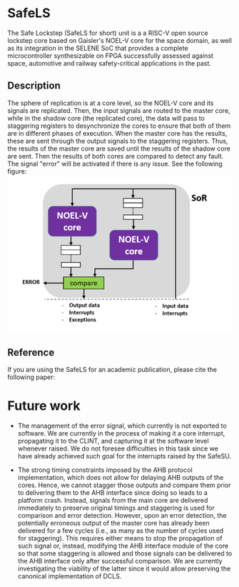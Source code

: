 # SafeLS

The Safe Lockstep (SafeLS for short) unit is a a RISC-V open source lockstep core based on Gaisler's NOEL-V core for the space domain, as well as its integration in the SELENE SoC that provides a complete microcontroller synthesizable on FPGA successfully assessed against space, automotive and railway safety-critical applications in the past.

## Description

The sphere of replication is at a core level, so the NOEL-V core and its signals are replicated. Then, the input signals are routed to the master core, while in the shadow core (the replicated core), the data will pass to staggering registers to desynchronize the cores to ensure that both of them are in different phases of execution. When the master core has the results, these are sent through the output signals to the staggering registers. Thus, the results of the master core are saved until the results of the shadow core are sent. Then the results of both cores are compared to detect any fault. The signal "error" will be activated if there is any issue.
See the following figure:
![alt text](docs/ls_fig1.PNG)

## Reference
If you are using the SafeLS for an academic publication, please cite the following paper:


# Future work

* The management of the error signal, which currently is not exported to software. We are currently in the process of making it a core interrupt, propagating it to the CLINT, and capturing it at the software level whenever raised. We do not foresee difficulties in this task since we have already achieved such goal for the interrupts raised by the SafeSU.

* The strong timing constraints imposed by the AHB protocol implementation, which does not allow for delaying AHB outputs of the cores. Hence, we cannot stagger those outputs and compare them prior to delivering them to the AHB interface since doing so leads to a platform crash. Instead, signals from the main core are delivered immediately to preserve original timings and staggering is used for comparison and error detection. However, upon an error detection, the potentially erroneous output of the master core has already been delivered for a few cycles (i.e., as many as the number of cycles used for staggering). This requires either means to stop the propagation of such signal or, instead, modifying the AHB interface module of the core so that some staggering is allowed and those signals can be delivered to the AHB interface only after successful comparison. We are currently investigating the viability of the latter since it would allow preserving the canonical implementation of DCLS.


